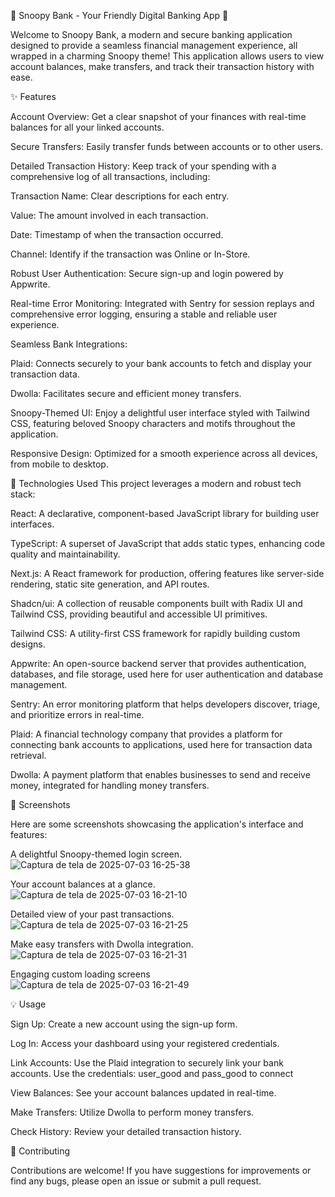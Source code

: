 🐾 Snoopy Bank - Your Friendly Digital Banking App 🐾

Welcome to Snoopy Bank, a modern and secure banking application designed to provide a seamless financial management experience, all wrapped in a charming Snoopy theme! This application allows users to view account balances, make transfers, and track their transaction history with ease.

✨ Features

Account Overview: Get a clear snapshot of your finances with real-time balances for all your linked accounts.

Secure Transfers: Easily transfer funds between accounts or to other users.

Detailed Transaction History: Keep track of your spending with a comprehensive log of all transactions, including:

Transaction Name: Clear descriptions for each entry.

Value: The amount involved in each transaction.

Date: Timestamp of when the transaction occurred.

Channel: Identify if the transaction was Online or In-Store.

Robust User Authentication: Secure sign-up and login powered by Appwrite.

Real-time Error Monitoring: Integrated with Sentry for session replays and comprehensive error logging, ensuring a stable and reliable user experience.

Seamless Bank Integrations:

Plaid: Connects securely to your bank accounts to fetch and display your transaction data.

Dwolla: Facilitates secure and efficient money transfers.

Snoopy-Themed UI: Enjoy a delightful user interface styled with Tailwind CSS, featuring beloved Snoopy characters and motifs throughout the application.

Responsive Design: Optimized for a smooth experience across all devices, from mobile to desktop.

🚀 Technologies Used
This project leverages a modern and robust tech stack:

React: A declarative, component-based JavaScript library for building user interfaces.

TypeScript: A superset of JavaScript that adds static types, enhancing code quality and maintainability.

Next.js: A React framework for production, offering features like server-side rendering, static site generation, and API routes.

Shadcn/ui: A collection of reusable components built with Radix UI and Tailwind CSS, providing beautiful and accessible UI primitives.

Tailwind CSS: A utility-first CSS framework for rapidly building custom designs.

Appwrite: An open-source backend server that provides authentication, databases, and file storage, used here for user authentication and database management.

Sentry: An error monitoring platform that helps developers discover, triage, and prioritize errors in real-time.

Plaid: A financial technology company that provides a platform for connecting bank accounts to applications, used here for transaction data retrieval.

Dwolla: A payment platform that enables businesses to send and receive money, integrated for handling money transfers.

📸 Screenshots

Here are some screenshots showcasing the application's interface and features:

A delightful Snoopy-themed login screen.
![Captura de tela de 2025-07-03 16-25-38](https://github.com/user-attachments/assets/0870e80e-04a0-4723-8b01-c9c7f11207d1)

Your account balances at a glance.
![Captura de tela de 2025-07-03 16-21-10](https://github.com/user-attachments/assets/33fff302-9cf3-47f9-b623-205f259b12a5)

Detailed view of your past transactions.
![Captura de tela de 2025-07-03 16-21-25](https://github.com/user-attachments/assets/e703d6ec-4509-4601-ae95-8eb8a9a935f4)

Make easy transfers with Dwolla integration.
![Captura de tela de 2025-07-03 16-21-31](https://github.com/user-attachments/assets/f3742a68-e875-434e-9be4-a0dc4053c3dd)

Engaging custom loading screens
![Captura de tela de 2025-07-03 16-21-49](https://github.com/user-attachments/assets/a311a46e-63da-4f2c-acc7-fdddc85977af)


💡 Usage

Sign Up: Create a new account using the sign-up form.

Log In: Access your dashboard using your registered credentials.

Link Accounts: Use the Plaid integration to securely link your bank accounts. Use the credentials: user_good and pass_good to connect

View Balances: See your account balances updated in real-time.

Make Transfers: Utilize Dwolla to perform money transfers.

Check History: Review your detailed transaction history.

🤝 Contributing

Contributions are welcome! If you have suggestions for improvements or find any bugs, please open an issue or submit a pull request.

